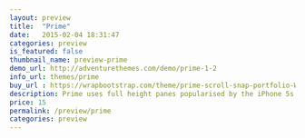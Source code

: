 ```yaml
---
layout: preview
title:  "Prime"
date:   2015-02-04 18:31:47
categories: preview
is_featured: false
thumbnail_name: preview-prime
demo_url: http://adventurethemes.com/demo/prime-1-2
info_url: themes/prime
buy_url : https://wrapbootstrap.com/theme/prime-scroll-snap-portfolio-WB0R52851
description: Prime uses full height panes popularised by the iPhone 5s release site to guide users through your creative work. Perfect for startups, freelancers or creatives looking to showcase their work.
price: 15
permalink: /preview/prime
categories: preview
---
```

